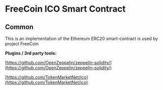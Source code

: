 # FreeCoin ICO Smart Contract

## Common

This is an implementation of the Ethereum ERC20 smart-contract is used by project FreeCoin

<b>Plugins / 3rd party tools:</b>

[https://github.com/OpenZeppelin/zeppelin-solidity/](https://github.com/OpenZeppelin/zeppelin-solidity/)

[https://github.com/TokenMarketNet/ico](https://github.com/TokenMarketNet/ico)